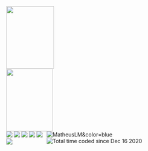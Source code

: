 <div>
  <a href="https://github.com/MatheusLM">
    <img height="165px" width="50%" src="https://github-readme-stats.vercel.app/api?username=MatheusLM&theme=tokyonight&include_all_commits=true&count_private=true&show_icons=true"/>
    <img height="165px" width="49.5%" src="https://github-readme-stats.vercel.app/api/top-langs/?username=MatheusLM&theme=tokyonight&layout=compact&langs_count=4"/>
  </a>
</div>

<!--
<div>
  <a href="https://github.com/MatheusLM">
    <img width="99.5%" src="https://github-readme-stats.vercel.app/api/wakatime?username=MatheusLM&layout=compact&theme=blueberry"/>
  </a>
</div>
-->
<div style="display: flex; flex-direction: row; justify-content: space-between;">
  <div>
    <img src="https://img.shields.io/static/v1?label=&message=JavaScript&color=F0DB4F">
    <img src="https://img.shields.io/static/v1?label=&message=Phaser&color=72009c">
    <img src="https://img.shields.io/static/v1?label=&message=CSS&color=264de4">
    <img src="https://img.shields.io/static/v1?label=&message=Python&color=4B8BBE">
    <img src="https://img.shields.io/static/v1?label=&message=PHP&color=8993be">
    <img src="https://img.shields.io/static/v1?label=&message=MySQL&color=00758F">
  </div>
  <div>
    <img src="https://komarev.com/ghpvc/?username=MatheusLM&color=blue&style=flat" alt="MatheusLM&color=blue" />
    <img src="https://wakatime.com/badge/user/9920dcc3-db5f-4fef-8d88-02d081e3aa2e.svg" alt="Total time coded since Dec 16 2020" />
  </div>
</div>
